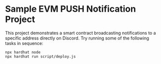 # Sample EVM PUSH Notification Project

This project demonstrates a smart contract broadcasting notifications to a specific address directly on Discord.
Try running some of the following tasks in sequence:

```shell
npx hardhat node
npx hardhat run script/deploy.js
```
